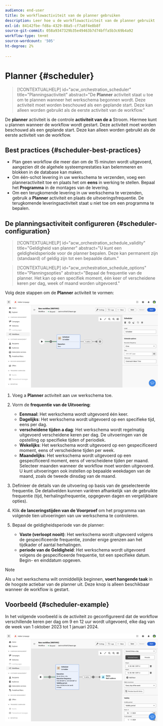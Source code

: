 ```yaml
---
audience: end-user
title: De workflowactiviteit van de planner gebruiken
description: Leer hoe u de workflowactiviteit van de planner gebruikt
exl-id: 84142fbe-fd8a-4329-88a5-cf7a8f4e8b8f
source-git-commit: 058a9347329b35e49463b7d74bffa5b3c69b4a92
workflow-type: tm+mt
source-wordcount: '505'
ht-degree: 2%

---
```


# Planner {#scheduler}

>[!CONTEXTUALHELP]
>id="acw_orchestration_scheduler"
>title="Planningsactiviteit"
>abstract="De **Planner** activiteit staat u toe om te plannen wanneer het werkschema begonnen wordt. Deze activiteit moet worden beschouwd als een geplande start. Deze kan alleen worden gebruikt als de eerste activiteit van de workflow."

De **planner** activiteit is de controle **activiteit van de a** Stroom. Hiermee kunt u plannen wanneer de workflow wordt gestart. Deze activiteit moet worden beschouwd als een geplande start. Deze kan alleen worden gebruikt als de eerste activiteit van de workflow.

## Best practices {#scheduler-best-practices}

* Plan geen workflow die meer dan om de 15 minuten wordt uitgevoerd, aangezien dit de algehele systeemprestaties kan belemmeren en blokken in de database kan maken.
* Om één-schot levering in uw werkschema te verzenden, voeg een planneractiviteit toe en plaats het om **eens** in werking te stellen. Bepaal het **Programma** in de montages van de levering.
* Om een terugkomende levering in uw werkschema te verzenden, gebruik a **Planner** activiteit en plaats de uitvoeringsfrequentie. De terugkomende leveringsactiviteit staat u niet toe om een programma te bepalen.

## De planningsactiviteit configureren {#scheduler-configuration}

>[!CONTEXTUALHELP]
>id="acw_orchestration_schedule_validity"
>title="Geldigheid van planner"
>abstract="U kunt een geldigheidsperiode voor de planner bepalen. Deze kan permanent zijn (standaard) of geldig zijn tot een bepaalde datum."

>[!CONTEXTUALHELP]
>id="acw_orchestration_schedule_options"
>title="Planningsopties"
>abstract="Bepaal de frequentie van de planner. Het kan op een specifiek moment, één keer of verscheidene keren per dag, week of maand worden uitgevoerd."

Volg deze stappen om de **Planner** activiteit te vormen:

![&#x200B; interface van de de activiteitenconfiguratie van de Planner &#x200B;](../assets/workflow-scheduler.png)

1. Voeg a **Planner** activiteit aan uw werkschema toe.

1. Vorm de **frequentie van de Uitvoering**:

   * **Eenmaal**: Het werkschema wordt uitgevoerd één keer.
   * **Dagelijks**: Het werkschema wordt uitgevoerd op een specifieke tijd, eens per dag.
   * **verscheidene tijden a dag**: Het werkschema wordt regelmatig uitgevoerd verscheidene keren per dag. De uitvoeringen van de opstelling op specifieke tijden of periodiek.
   * **Wekelijks**: Het werkschema wordt uitgevoerd op een gespecificeerd moment, eens of verscheidene tijden per week.
   * **Maandelijks**: Het werkschema wordt uitgevoerd op een gespecificeerd moment, eens of verscheidene tijden per maand. Selecteer maanden wanneer de workflow moet worden uitgevoerd. U kunt uitvoeringen ook instellen op bepaalde weekdagen van de maand, zoals de tweede dinsdag van de maand.

1. Definieer de details van de uitvoering op basis van de geselecteerde frequentie. De detailvelden kunnen variëren afhankelijk van de gebruikte frequentie (tijd, herhalingsfrequentie, opgegeven dagen en vergelijkbare opties).

1. Klik **de lanceringstijden van de Voorproef** om het programma van volgende tien uitvoeringen van uw werkschema te controleren.

1. Bepaal de geldigheidsperiode van de planner:

   * **Vaste (verloopt nooit)**: Het werkschema wordt uitgevoerd volgens de gespecificeerde frequentie, zonder enige grenzen aan het tijdkader of aantal herhalingen.
   * **periode van de Geldigheid**: Het werkschema wordt uitgevoerd volgens de gespecificeerde frequentie, tot een specifieke datum. Begin- en einddatum opgeven.

>[!NOTE]
>Als u het werkschema wilt onmiddellijk beginnen, **voert hangende taak** in de hoogste actiebar van de planner uit. Deze knop is alleen beschikbaar wanneer de workflow is gestart.

## Voorbeeld {#scheduler-example}

In het volgende voorbeeld is de activiteit zo geconfigureerd dat de workflow verschillende keren per dag om 9 en 12 uur wordt uitgevoerd, elke dag van de week van 1 oktober 2023 tot 1 januari 2024.

![&#x200B; de configuratie van het de activiteitenvoorbeeld van de Planner &#x200B;](../assets/workflow-scheduler2.png)
